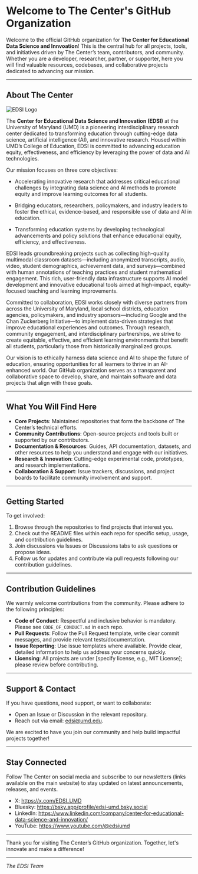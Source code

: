 # Welcome to The Center's GitHub Organization

Welcome to the official GitHub organization for **The Center for Educational Data Science and Innvoation**! This is the central hub for all projects, tools, and initiatives driven by The Center’s team, contributors, and community. Whether you are a developer, researcher, partner, or supporter, here you will find valuable resources, codebases, and collaborative projects dedicated to advancing our mission.

---

## About The Center

![EDSI Logo](./logo-edsi-icon.jpg)

The **Center for Educational Data Science and Innovation (EDSI)** at the University of Maryland (UMD) is a pioneering interdisciplinary research center dedicated to transforming education through cutting-edge data science, artificial intelligence (AI), and innovative research. Housed within UMD’s College of Education, EDSI is committed to advancing education equity, effectiveness, and efficiency by leveraging the power of data and AI technologies.

Our mission focuses on three core objectives:

- Accelerating innovative research that addresses critical educational challenges by integrating data science and AI methods to promote equity and improve learning outcomes for all students.

- Bridging educators, researchers, policymakers, and industry leaders to foster the ethical, evidence-based, and responsible use of data and AI in education.

- Transforming education systems by developing technological advancements and policy solutions that enhance educational equity, efficiency, and effectiveness.

EDSI leads groundbreaking projects such as collecting high-quality multimodal classroom datasets—including anonymized transcripts, audio, video, student demographics, achievement data, and surveys—combined with human annotations of teaching practices and student mathematical engagement. This rich, user-friendly data infrastructure supports AI model development and innovative educational tools aimed at high-impact, equity-focused teaching and learning improvements.

Committed to collaboration, EDSI works closely with diverse partners from across the University of Maryland, local school districts, education agencies, policymakers, and industry sponsors—including Google and the Chan Zuckerberg Initiative—to implement data-driven strategies that improve educational experiences and outcomes. Through research, community engagement, and interdisciplinary partnerships, we strive to create equitable, effective, and efficient learning environments that benefit all students, particularly those from historically marginalized groups.

Our vision is to ethically harness data science and AI to shape the future of education, ensuring opportunities for all learners to thrive in an AI-enhanced world. Our GitHub organization serves as a transparent and collaborative space to develop, share, and maintain software and data projects that align with these goals.

---

## What You Will Find Here

- **Core Projects**: Maintained repositories that form the backbone of The Center’s technical efforts.
- **Community Contributions**: Open-source projects and tools built or supported by our contributors.
- **Documentation & Resources**: Guides, API documentation, datasets, and other resources to help you understand and engage with our initiatives.
- **Research & Innovation**: Cutting-edge experimental code, prototypes, and research implementations.
- **Collaboration & Support**: Issue trackers, discussions, and project boards to facilitate community involvement and support.

---

## Getting Started

To get involved:

1. Browse through the repositories to find projects that interest you.
2. Check out the README files within each repo for specific setup, usage, and contribution guidelines.
3. Join discussions via Issues or Discussions tabs to ask questions or propose ideas.
4. Follow us for updates and contribute via pull requests following our contribution guidelines.

---

## Contribution Guidelines

We warmly welcome contributions from the community. Please adhere to the following principles:

- **Code of Conduct**: Respectful and inclusive behavior is mandatory. Please see `CODE_OF_CONDUCT.md` in each repo.
- **Pull Requests**: Follow the Pull Request template, write clear commit messages, and provide relevant tests/documentation.
- **Issue Reporting**: Use issue templates where available. Provide clear, detailed information to help us address your concerns quickly.
- **Licensing**: All projects are under [specify license, e.g., MIT License]; please review before contributing.

---

## Support & Contact

If you have questions, need support, or want to collaborate:

- Open an Issue or Discussion in the relevant repository.
- Reach out via email: edsi@umd.edu.

We are excited to have you join our community and help build impactful projects together!

---

## Stay Connected

Follow The Center on social media and subscribe to our newsletters (links available on the main website) to stay updated on latest announcements, releases, and events.
- X: https://x.com/EDSI_UMD
- Bluesky: https://bsky.app/profile/edsi-umd.bsky.social 
- LinkedIn: https://www.linkedin.com/company/center-for-educational-data-science-and-innovation/
- YouTube: https://www.youtube.com/@edsiumd

---

Thank you for visiting The Center’s GitHub organization. Together, let's innovate and make a difference!

---

*The EDSI Team*
